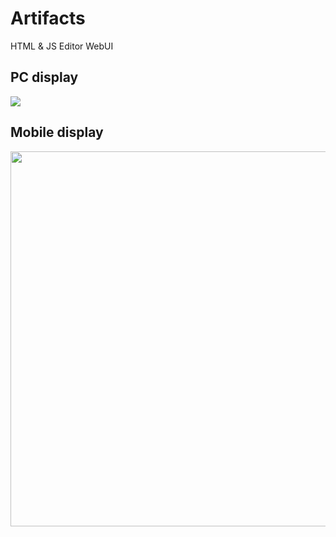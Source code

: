 # Artifacts
HTML &amp; JS Editor WebUI

## PC display
<img src="https://github.com/user-attachments/assets/4bbbfa66-f9fe-4f89-b195-e6c9137a675c"/>

## Mobile display
<img src="https://github.com/user-attachments/assets/93b1699b-c001-45ec-bf42-89651cb6e10c" width="600"/>
